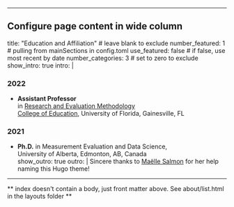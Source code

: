 
---
## Configure page content in wide column
title: "Education and Affiliation" # leave blank to exclude
number_featured: 1 # pulling from mainSections in config.toml
use_featured: false # if false, use most recent by date
number_categories: 3 # set to zero to exclude
show_intro: true
intro: |
  ### 2022 
  - **Assistant Professor** <br> in [Research and Evaluation Methodology](https://education.ufl.edu/research-evaluation-methods/) <br> [College of Education](https://education.ufl.edu), University of Florida, Gainesville, FL  
  ### 2021 
  - **Ph.D.** in Measurement Evaluation and Data Science,  <br> University of Alberta, Edmonton, AB, Canada   
show_outro: true
outro: |
  <i class="fas fa-glass-cheers pr2"></i>Sincere thanks to [Maëlle Salmon](https://masalmon.eu/) for her help naming this Hugo theme!
---

** index doesn't contain a body, just front matter above.
See about/list.html in the layouts folder **